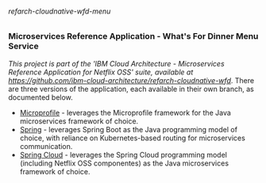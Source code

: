 ###### refarch-cloudnative-wfd-menu

### Microservices Reference Application - What's For Dinner Menu Service

*This project is part of the 'IBM Cloud Architecture - Microservices Reference Application for Netflix OSS' suite, available at
https://github.com/ibm-cloud-architecture/refarch-cloudnative-wfd*.  There are three versions of the application, each available in their own branch, as documented below.

- [Microprofile](../../tree/microprofile/README.md) - leverages the Microprofile framework for the Java microservices framework of choice.
- [Spring](../../tree/spring/README.md) - leverages Spring Boot as the Java programming model of choice, with reliance on Kubernetes-based routing for microservices communication.
- [Spring Cloud](../../tree/spring-cloud/README.md) - leverages the Spring Cloud programming model (including Netflix OSS componentes) as the Java microservices framework of choice.
